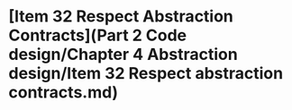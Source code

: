 # \[Item 32 Respect Abstraction Contracts]\(Part 2 Code design/Chapter 4 Abstraction design/Item 32 Respect abstraction contracts.md)

